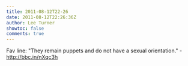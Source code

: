 ```yaml
---
title: 2011-08-12T22-26
date: 2011-08-12T22:26:36Z
author: Lee Turner
showtoc: false
comments: true
---
```


Fav line: "They remain puppets and do not have a sexual orientation." - http://bbc.in/nXqc3h

